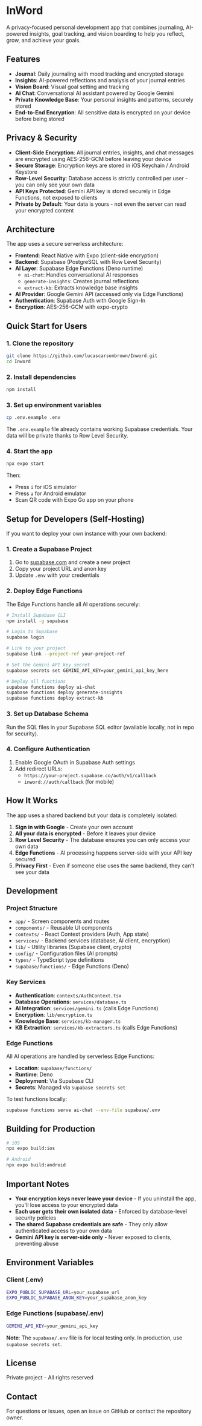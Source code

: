 # InWord

A privacy-focused personal development app that combines journaling, AI-powered insights, goal tracking, and vision boarding to help you reflect, grow, and achieve your goals.

## Features

- **Journal**: Daily journaling with mood tracking and encrypted storage
- **Insights**: AI-powered reflections and analysis of your journal entries
- **Vision Board**: Visual goal setting and tracking
- **AI Chat**: Conversational AI assistant powered by Google Gemini
- **Private Knowledge Base**: Your personal insights and patterns, securely stored
- **End-to-End Encryption**: All sensitive data is encrypted on your device before being stored

## Privacy & Security

- **Client-Side Encryption**: All journal entries, insights, and chat messages are encrypted using AES-256-GCM before leaving your device
- **Secure Storage**: Encryption keys are stored in iOS Keychain / Android Keystore
- **Row-Level Security**: Database access is strictly controlled per user - you can only see your own data
- **API Keys Protected**: Gemini API key is stored securely in Edge Functions, not exposed to clients
- **Private by Default**: Your data is yours - not even the server can read your encrypted content

## Architecture

The app uses a secure serverless architecture:

- **Frontend**: React Native with Expo (client-side encryption)
- **Backend**: Supabase (PostgreSQL with Row Level Security)
- **AI Layer**: Supabase Edge Functions (Deno runtime)
  - `ai-chat`: Handles conversational AI responses
  - `generate-insights`: Creates journal reflections
  - `extract-kb`: Extracts knowledge base insights
- **AI Provider**: Google Gemini API (accessed only via Edge Functions)
- **Authentication**: Supabase Auth with Google Sign-In
- **Encryption**: AES-256-GCM with expo-crypto

## Quick Start for Users

### 1. Clone the repository

```bash
git clone https://github.com/lucascarsonbrown/Inword.git
cd Inword
```

### 2. Install dependencies

```bash
npm install
```

### 3. Set up environment variables

```bash
cp .env.example .env
```

The `.env.example` file already contains working Supabase credentials. Your data will be private thanks to Row Level Security.

### 4. Start the app

```bash
npx expo start
```

Then:
- Press `i` for iOS simulator
- Press `a` for Android emulator
- Scan QR code with Expo Go app on your phone

## Setup for Developers (Self-Hosting)

If you want to deploy your own instance with your own backend:

### 1. Create a Supabase Project

1. Go to [supabase.com](https://supabase.com) and create a new project
2. Copy your project URL and anon key
3. Update `.env` with your credentials

### 2. Deploy Edge Functions

The Edge Functions handle all AI operations securely:

```bash
# Install Supabase CLI
npm install -g supabase

# Login to Supabase
supabase login

# Link to your project
supabase link --project-ref your-project-ref

# Set the Gemini API key secret
supabase secrets set GEMINI_API_KEY=your_gemini_api_key_here

# Deploy all functions
supabase functions deploy ai-chat
supabase functions deploy generate-insights
supabase functions deploy extract-kb
```

### 3. Set up Database Schema

Run the SQL files in your Supabase SQL editor (available locally, not in repo for security).

### 4. Configure Authentication

1. Enable Google OAuth in Supabase Auth settings
2. Add redirect URLs:
   - `https://your-project.supabase.co/auth/v1/callback`
   - `inword://auth/callback` (for mobile)

## How It Works

The app uses a shared backend but your data is completely isolated:

1. **Sign in with Google** - Create your own account
2. **All your data is encrypted** - Before it leaves your device
3. **Row Level Security** - The database ensures you can only access your own data
4. **Edge Functions** - AI processing happens server-side with your API key secured
5. **Privacy First** - Even if someone else uses the same backend, they can't see your data

## Development

### Project Structure

- `app/` - Screen components and routes
- `components/` - Reusable UI components
- `contexts/` - React Context providers (Auth, App state)
- `services/` - Backend services (database, AI client, encryption)
- `lib/` - Utility libraries (Supabase client, crypto)
- `config/` - Configuration files (AI prompts)
- `types/` - TypeScript type definitions
- `supabase/functions/` - Edge Functions (Deno)

### Key Services

- **Authentication**: `contexts/AuthContext.tsx`
- **Database Operations**: `services/database.ts`
- **AI Integration**: `services/gemini.ts` (calls Edge Functions)
- **Encryption**: `lib/encryption.ts`
- **Knowledge Base**: `services/kb-manager.ts`
- **KB Extraction**: `services/kb-extractors.ts` (calls Edge Functions)

### Edge Functions

All AI operations are handled by serverless Edge Functions:

- **Location**: `supabase/functions/`
- **Runtime**: Deno
- **Deployment**: Via Supabase CLI
- **Secrets**: Managed via `supabase secrets set`

To test functions locally:

```bash
supabase functions serve ai-chat --env-file supabase/.env
```

## Building for Production

```bash
# iOS
npx expo build:ios

# Android
npx expo build:android
```

## Important Notes

- **Your encryption keys never leave your device** - If you uninstall the app, you'll lose access to your encrypted data
- **Each user gets their own isolated data** - Enforced by database-level security policies
- **The shared Supabase credentials are safe** - They only allow authenticated access to your own data
- **Gemini API key is server-side only** - Never exposed to clients, preventing abuse

## Environment Variables

### Client (.env)
```bash
EXPO_PUBLIC_SUPABASE_URL=your_supabase_url
EXPO_PUBLIC_SUPABASE_ANON_KEY=your_supabase_anon_key
```

### Edge Functions (supabase/.env)
```bash
GEMINI_API_KEY=your_gemini_api_key
```

**Note**: The `supabase/.env` file is for local testing only. In production, use `supabase secrets set`.

## License

Private project - All rights reserved

## Contact

For questions or issues, open an issue on GitHub or contact the repository owner.
